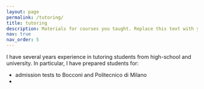 ```yaml
---
layout: page
permalink: /tutoring/
title: tutoring
description: Materials for courses you taught. Replace this text with your description.
nav: true
nav_order: 5
---
```


I have several years experience in tutoring students from high-school and university.
In particular, I have prepared students for:
- admission tests to Bocconi and Politecnico di Milano
- 
